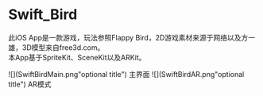 # Swift_Bird
此iOS App是一款游戏，玩法参照Flappy Bird，2D游戏素材来源于网络以及方一雄，3D模型来自free3d.com。  
本App基于SpriteKit、SceneKit以及ARKit。


![](SwiftBirdMain.png"optional title")
主界面
![](SwiftBirdAR.png"optional title")
AR模式
